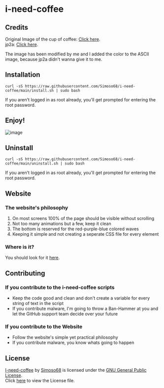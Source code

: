 # i-need-coffee

## Credits

Original Image of the cup of coffee: [Click here](https://www.inc.com/geoffrey-james/best-news-of-2021-coffee-is-incredibly-good-for-you.html). \
jp2a: [Click here](https://github.com/cslarsen/jp2a).

The image has been modified by me and I added the color to the ASCII image, because jp2a didn't wanna give it to me.

## Installation

```
curl -sS https://raw.githubusercontent.com/Simoso68/i-need-coffee/main/install.sh | sudo bash
```

If you aren't logged in as root already, you'll get prompted for entering the root password.

## Enjoy!

![image](https://github.com/Simoso68/i-need-coffee/assets/87707341/a4b7e8c4-7164-4bb9-905b-bbfd0851665a)

## Uninstall

```
curl -sS https://raw.githubusercontent.com/Simoso68/i-need-coffee/main/uninstall.sh | sudo bash
```

If you aren't logged in as root already, you'll get prompted for entering the root password.

## Website

### The website's philosophy

1. On most screens 100% of the page should be visible without scrolling
2. Not too many animations but a few, keep it clean
3. The bottom is reserved for the red-purple-blue colored waves
4. Keeping it simple and not creating a seperate CSS file for every element

### Where is it?

You should look for it [here](https://simoso68.github.io/i-need-coffee).

## Contributing

### If you contribute to the i-need-coffee scripts

- Keep the code good and clean and don't create a variable for every string of text in the script
- If you contribute malware, I'm going to throw a Ban-Hammer at you and let the GitHub support team decide over your future

### If you contribute to the Website

- Follow the website's simple yet practical philosophy
- If you contribute malware, you know whats going to happen

## License

[I-need-coffee](https://simoso68.github.io/i-need-coffee/) by [Simoso68](https://github.com/Simoso68) is licensed under the [GNU General Public License](https://www.gnu.org/licenses/gpl-3.0.html). \
Click [here](https://github.com/Simoso68/i-need-coffee/blob/main/LICENSE) to view the License file.
